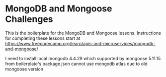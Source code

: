 # MongoDB and Mongoose Challenges

This is the boilerplate for the MongoDB and Mongoose lessons. Instructions for completing these lessons start at https://www.freecodecamp.org/learn/apis-and-microservices/mongodb-and-mongoose/

I need to install local mongodb 4.4.29 which supported by mongoose 5.11.15 from boilerplate's package.json
cannot use mongodb atlas due to old mongoose version 
